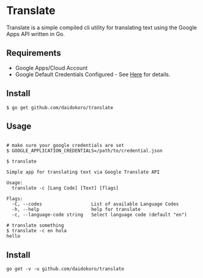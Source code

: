 # Translate

Translate is a simple compiled cli utility for translating text using the Google Apps API written in Go.

## Requirements

- Google Apps/Cloud Account
- Google Default Credentials Configured - See [Here](https://developers.google.com/identity/protocols/application-default-credentials) for details.


## Install
    $ go get github.com/daidokoro/translate


## Usage

```

# make sure your google credentials are set
$ GOOGLE_APPLICATION_CREDENTIALS=/path/to/credential.json

$ translate

Simple app for translating text via Google Translate API

Usage:
  translate -c [Lang Code] [Text] [flags]

Flags:
  -C, --codes                  List of available Language Codes
  -h, --help                   help for translate
  -c, --language-code string   Select language code (default "en")

# translate something
$ translate -c en hola
hello

```

## Install

```
go get -v -u github.com/daidokoro/translate
```
